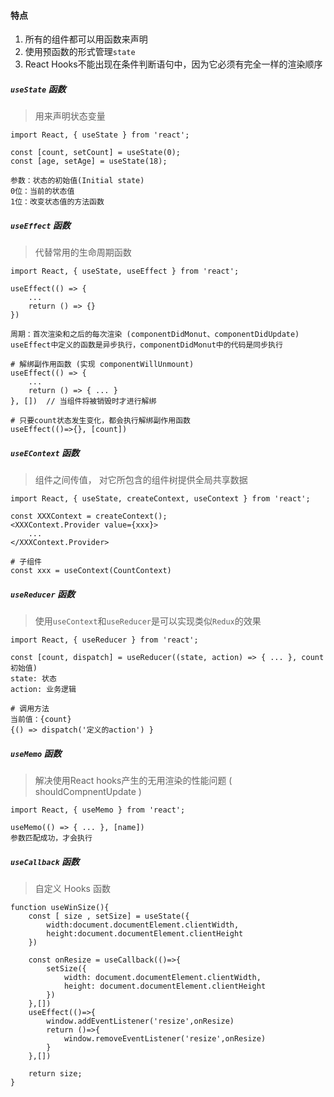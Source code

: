#### 特点

1.   所有的组件都可以用函数来声明
2.  使用预函数的形式管理`state` 
3.  React Hooks不能出现在条件判断语句中，因为它必须有完全一样的渲染顺序

##### `useState` 函数

>  用来声明状态变量 

```
import React, { useState } from 'react';

const [count, setCount] = useState(0);
const [age, setAge] = useState(18);

参数：状态的初始值(Initial state)
0位：当前的状态值
1位：改变状态值的方法函数
```

##### `useEffect` 函数

> 代替常用的生命周期函数

```
import React, { useState, useEffect } from 'react';

useEffect(() => {
	...
	return () => {} 
})

周期：首次渲染和之后的每次渲染 (componentDidMonut、componentDidUpdate)
useEffect中定义的函数是异步执行，componentDidMonut中的代码是同步执行

# 解绑副作用函数 (实现 componentWillUnmount)
useEffect(() => {
	...
	return () => { ... } 
}, [])	// 当组件将被销毁时才进行解绑

# 只要count状态发生变化，都会执行解绑副作用函数
useEffect(()=>{}, [count])
```

##### `useEContext` 函数

>  组件之间传值， 对它所包含的组件树提供全局共享数据  

```
import React, { useState, createContext, useContext } from 'react';

const XXXContext = createContext();
<XXXContext.Provider value={xxx}>
	...
</XXXContext.Provider>

# 子组件
const xxx = useContext(CountContext)
```

#####  `useReducer`  函数

>  使用`useContext`和`useReducer`是可以实现类似`Redux`的效果 

```
import React, { useReducer } from 'react';

const [count, dispatch] = useReducer((state, action) => { ... }, count初始值)
state: 状态
action: 业务逻辑

# 调用方法
当前值：{count}
{() => dispatch('定义的action') }
```

##### `useMemo` 函数

>  解决使用React hooks产生的无用渲染的性能问题 ( shouldCompnentUpdate )

```
import React, { useMemo } from 'react';

useMemo(() => { ... }, [name])
参数匹配成功，才会执行
```

##### `useCallback` 函数

> 自定义 Hooks 函数

```
function useWinSize(){
    const [ size , setSize] = useState({
        width:document.documentElement.clientWidth,
        height:document.documentElement.clientHeight
    })

    const onResize = useCallback(()=>{
        setSize({
            width: document.documentElement.clientWidth,
            height: document.documentElement.clientHeight
        })
    },[]) 
    useEffect(()=>{
        window.addEventListener('resize',onResize)
        return ()=>{
            window.removeEventListener('resize',onResize)
        }
    },[])

    return size;
}
```

